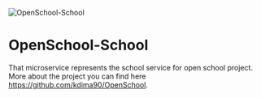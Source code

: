 ![OpenSchool-School](https://github.com/kdima90/OpenSchool-School/actions/workflows/github-actions.yml/badge.svg)

# OpenSchool-School
That microservice represents the school service for open school project.\
More about the project you can find here https://github.com/kdima90/OpenSchool.
